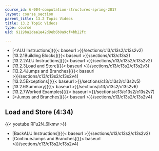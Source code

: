```yaml
---
course_id: 6-004-computation-structures-spring-2017
layout: course_section
parent_title: 13.2 Topic Videos
title: 13.2 Topic Videos
type: course
uid: 9119ba2daa1e42d9eb6b0a9cf4bb22fc

---
```


*   [<ALU Instructions]({{< baseurl >}}/sections/c13/c13s2/c13s2v2)
*   [13.2.1Building Blocks]({{< baseurl >}}/sections/c13/c13s2)
*   [13.2.2ALU Instructions]({{< baseurl >}}/sections/c13/c13s2/c13s2v2)
*   [13.2.3Load and Store]({{< baseurl >}}/sections/c13/c13s2/c13s2v3)
*   [13.2.4Jumps and Branches]({{< baseurl >}}/sections/c13/c13s2/c13s2v4)
*   [13.2.5Exceptions]({{< baseurl >}}/sections/c13/c13s2/c13s2v5)
*   [13.2.6Summary]({{< baseurl >}}/sections/c13/c13s2/c13s2v6)
*   [13.2.7Worked Examples]({{< baseurl >}}/sections/c13/c13s2/c13s2v7)
*   [\>Jumps and Branches]({{< baseurl >}}/sections/c13/c13s2/c13s2v4)

Load and Store (4:34)
---------------------

{{< youtube RFu2N_6lkmw >}}

*   [BackALU Instructions]({{< baseurl >}}/sections/c13/c13s2/c13s2v2)
*   [ContinueJumps and Branches]({{< baseurl >}}/sections/c13/c13s2/c13s2v4)